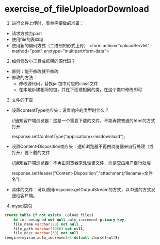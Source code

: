 # exercise_of_fileUploadorDownload
1. 进行文件上传时，表单需要做的准备：
- 请求方式为post
- 使用file的表单域
- 使用新的编码方式（二进制的形式上传）
  &lt;form action="uploadServlet" method="post" enctype="multipart/form-data"&gt;
2. 如何修改小工具或框架的源代码？
- 原则：能不修改就不修改
- 修改的方法：
	- 修改源代码，替换jar包中对应的class文件
	- 在本地新建相同的包，并在下面建相同的类，在这个类中修改即可
3. 文件的下载
- 设置contentType响应头：设置响应的类型时什么？

	//通知客户端浏览器：这是一个需要下载的文件，不能再按普通的html的方式打开

	response.setContentType("application/x-msdownload");
- 设置Content-Disposition响应头：通知浏览器不再由浏览器来自行处理（或打开）要下载的文件

	//通知客户端浏览器：不再由浏览器来处理该文件，而是交由用户自行处理

	response.setHeader("Content-Disposition","attachment;filename=文件名");
- 具体的文件：可以调用response.getOutputStream的方式，以IO流的方式发送给客户端。
4. mysql语句
```sql
create table if not exists  upload_files(
	id int unsigned not null auto_increment primary key,
	file_name varchar(20) not null ,
	file_path varchar(1000) not null,
	file_desc varchar(30) not null
)engine=myisam auto_increment=1 default charset=utf8;
```
